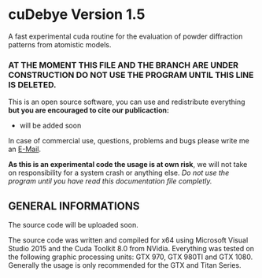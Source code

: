# cuDebye Version 1.5
A fast experimental cuda routine for the evaluation of powder diffraction patterns from atomistic models.

### AT THE MOMENT THIS FILE AND THE BRANCH ARE UNDER CONSTRUCTION DO NOT USE THE PROGRAM UNTIL THIS LINE IS DELETED.

This is an open source software, you can use and redistribute everything **but you are encouraged to cite our publicaction:**
- will be added soon

In case of commercial use, questions, problems and bugs please write me an [E-Mail](mailto:m.s.rudolph@outlook.com).

**As this is an experimental code the usage is at own risk**, we will not take on responsibility for a system crash or anything else.
_Do not use the program until you have read this documentation file completly._

## GENERAL INFORMATIONS

The source code will be uploaded soon.

The source code was written and compiled for x64 using Microsoft Visual Studio 2015 and the Cuda Toolkit 8.0 from NVidia.
Everything was tested on the following graphic processing units: GTX 970, GTX 980TI and GTX 1080.
Generally the usage is only recommended for the GTX and Titan Series.

